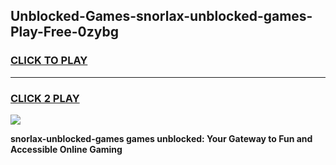 
## Unblocked-Games-snorlax-unblocked-games-Play-Free-0zybg
<h3>
<a href="https://premium76.site?title=snorlax-unblocked-games&ref=23A">CLICK TO PLAY</a></h3>
<hr>

<h3>
<a href="https://premium76.site?title=snorlax-unblocked-games&ref=23A">CLICK 2 PLAY</a>
  
</h3>

<a href="https://premium76.site?title=snorlax-unblocked-games&ref=23A"><img src="https://clearcache.store/games.png"></a>


**snorlax-unblocked-games games unblocked: Your Gateway to Fun and Accessible Online Gaming**
